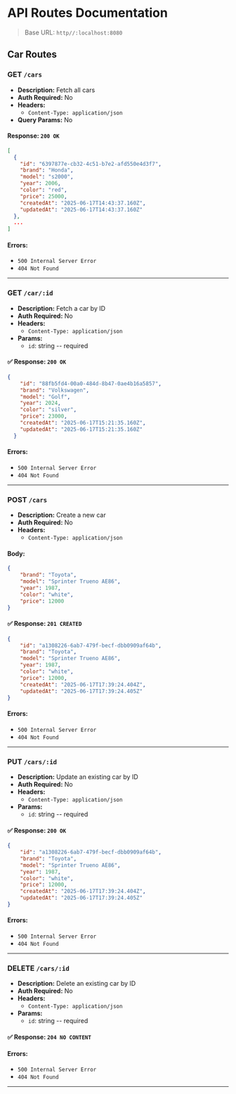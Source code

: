 # API Routes Documentation

> Base URL: `http//:localhost:8080`

## Car Routes

### GET `/cars`
- **Description:** Fetch all cars
- **Auth Required:** No
- **Headers:**
    - `Content-Type: application/json`
- **Query Params:** No

#### Response: `200 OK`
```json
[
  {
    "id": "6397877e-cb32-4c51-b7e2-afd550e4d3f7",
    "brand": "Honda",
    "model": "s2000",
    "year": 2006,
    "color": "red",
    "price": 25000,
    "createdAt": "2025-06-17T14:43:37.160Z",
    "updatedAt": "2025-06-17T14:43:37.160Z"
  },
  ...
]
```

#### Errors:
- `500 Internal Server Error`
- `404 Not Found`

---

### GET `/car/:id`
- **Description:** Fetch a car by ID
- **Auth Required:** No
- **Headers:**
    - `Content-Type: application/json`
- **Params:**
    - `id`: string -- required

#### ✅ Response: `200 OK`
```json
{
    "id": "88fb5fd4-00a0-484d-8b47-0ae4b16a5857",
    "brand": "Volkswagen",
    "model": "Golf",
    "year": 2024,
    "color": "silver",
    "price": 23000,
    "createdAt": "2025-06-17T15:21:35.160Z",
    "updatedAt": "2025-06-17T15:21:35.160Z"
  }
```

#### Errors:
- `500 Internal Server Error`
- `404 Not Found`

---

### POST `/cars`
- **Description:** Create a new car
- **Auth Required:** No
- **Headers:**
    - `Content-Type: application/json`
#### Body:
```json
{
    "brand": "Toyota",
    "model": "Sprinter Trueno AE86",
    "year": 1987,
    "color": "white",
    "price": 12000
}
```
#### ✅ Response: `201 CREATED`
```json
{
	"id": "a1308226-6ab7-479f-becf-dbb0909af64b",
	"brand": "Toyota",
	"model": "Sprinter Trueno AE86",
	"year": 1987,
	"color": "white",
	"price": 12000,
	"createdAt": "2025-06-17T17:39:24.404Z",
	"updatedAt": "2025-06-17T17:39:24.405Z"
}
```

#### Errors:
- `500 Internal Server Error`
- `404 Not Found`

---

### PUT `/cars/:id`
- **Description:** Update an existing car by ID
- **Auth Required:** No
- **Headers:**
    - `Content-Type: application/json`
- **Params:**
    - `id`: string -- required
#### ✅ Response: `200 OK`
```json
{
	"id": "a1308226-6ab7-479f-becf-dbb0909af64b",
	"brand": "Toyota",
	"model": "Sprinter Trueno AE86",
	"year": 1987,
	"color": "white",
	"price": 12000,
	"createdAt": "2025-06-17T17:39:24.404Z",
	"updatedAt": "2025-06-17T17:39:24.405Z"
}
```

#### Errors:
- `500 Internal Server Error`
- `404 Not Found`

---

### DELETE `/cars/:id`
- **Description:** Delete an existing car by ID
- **Auth Required:** No
- **Headers:**
    - `Content-Type: application/json`
- **Params:**
    - `id`: string -- required
#### ✅ Response: `204 NO CONTENT`


#### Errors:
- `500 Internal Server Error`
- `404 Not Found`

---